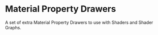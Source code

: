 # Material Property Drawers
A set of extra Material Property Drawers to use with Shaders and Shader Graphs.
